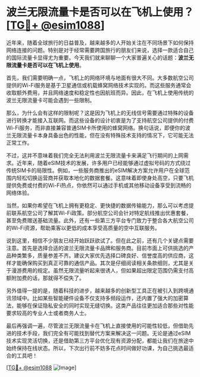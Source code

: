 # 波兰无限流量卡是否可以在飞机上使用？[[TG💪+ @esim1088](https://t.me/s/esim1088)]

近年来，随着全球旅行的日益普及，越来越多的人开始关注在不同场景下如何保持网络连接的问题。特别是对于经常需要跨国旅行的朋友们来说，选择一款适合自己的国际流量卡显得尤为重要。今天我们就来聊聊一个大家普遍关心的话题：**波兰无限流量卡是否可以在飞机上使用**。

首先，我们需要明确一点，飞机上的网络环境与地面有很大不同。大多数航空公司提供的Wi-Fi服务是基于卫星通信或机载蜂窝网络技术实现的。而这些服务通常会收取额外费用，并且网络速度和稳定性也因航班而异。因此，在飞机上使用传统的波兰无限流量卡可能会遇到一些限制。

那么，为什么会有这样的限制呢？这是因为飞机上的无线信号需要通过特殊的设备进行转换才能接入互联网。而这些设备的设计初衷是为了支持航空公司提供的付费Wi-Fi服务，而非直接兼容普通SIM卡所使用的蜂窝网络。换句话说，即便你的波兰无限流量卡本身具备出色的性能，但在没有特殊技术支持的情况下，它可能无法正常工作。

不过，这并不意味着我们完全无法利用波兰无限流量卡来满足飞行期间的上网需求。近年来，随着eSIM技术的发展，许多用户已经能够通过虚拟号码的方式绕过传统SIM卡的局限性。例如，一些服务商推出的eSIM解决方案允许用户在全球范围内轻松切换运营商并获取本地化的数据套餐。这意味着即使身处高空，只要飞机提供免费或付费的Wi-Fi热点，你依然可以通过手机或其他移动设备享受到流畅的网络体验。

当然，如果你希望在飞机上拥有更稳定、更快捷的数据传输能力，那么可以考虑提前联系航空公司了解其Wi-Fi政策。部分航空公司会针对特定航线推出优惠套餐，甚至免费赠送基础流量。此外，还有一些第三方平台专门致力于整合各大航空公司的Wi-Fi资源，帮助乘客以更低的成本享受高质量的空中互联服务。

说到这里，相信不少朋友已经开始跃跃欲试了。但在此之前，还有几个关键点需要注意。首先是选择合适的波兰无限流量卡品牌和服务商。目前市面上可供挑选的产品种类繁多，质量参差不齐。建议大家优先选择口碑良好、信誉度高的供应商，这样才能确保购买到真正可靠的通信产品。其次是仔细阅读相关条款细则，尤其是关于漫游费用的规定。虽然无限流量听起来很诱人，但如果超出限定范围仍需支付高额附加费的话，那就得不偿失了。

另外值得一提的是，随着科技的进步，越来越多的创新型工具正在被引入到跨境通讯领域中。比如某些智能硬件设备不仅支持多频段运作，还内置了强大的加密算法，能够在保证隐私安全的同时实现无缝切换。这类产品往往更加适合那些对性能要求较高的专业人士或者商务人士。

最后再强调一遍，尽管波兰无限流量卡在飞机上直接使用的可能性较低，但借助先进的技术手段，我们完全有可能找到替代方案来解决这一问题。无论是通过eSIM技术实现灵活切换，还是借助第三方平台优化现有资源分配，都能让我们在旅途中始终保持在线状态。所以，下次出行前不妨多花点时间做好功课，为自己挑选最适合的工具吧！

[[TG💪+ @esim1088](https://t.me/s/esim1088) ![Image](https://i.postimg.cc/4NQfJmqS/Snipaste-2025-05-13-00-14-12.png)]